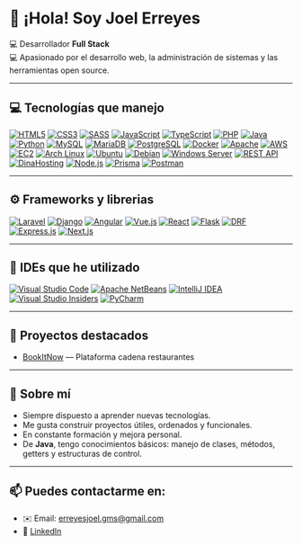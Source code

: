 # 👋 ¡Hola! Soy Joel Erreyes

💻 Desarrollador **Full Stack**  
💻 Apasionado por el desarrollo web, la administración de sistemas y las herramientas open source.

---

## 💻 Tecnologías que manejo

[![HTML5](https://img.shields.io/badge/HTML5-E34F26?style=flat&logo=html5&logoColor=white)](https://developer.mozilla.org/es/docs/Web/HTML)
[![CSS3](https://img.shields.io/badge/CSS3-1572B6?style=flat&logo=css3&logoColor=white)](https://developer.mozilla.org/es/docs/Web/CSS)
[![SASS](https://img.shields.io/badge/SASS-CC6699?style=flat&logo=sass&logoColor=white)](https://sass-lang.com/)
[![JavaScript](https://img.shields.io/badge/JavaScript-F7DF1E?style=flat&logo=javascript&logoColor=black)](https://developer.mozilla.org/es/docs/Web/JavaScript)
[![TypeScript](https://img.shields.io/badge/TypeScript-3178C6?style=flat&logo=typescript&logoColor=white)](https://www.typescriptlang.org/)
[![PHP](https://img.shields.io/badge/PHP-777BB4?style=flat&logo=php&logoColor=white)](https://www.php.net/)
[![Java](https://img.shields.io/badge/Java-ED8B00?style=flat&logo=openjdk&logoColor=white)](https://www.oracle.com/java/)
[![Python](https://img.shields.io/badge/Python-3776AB?style=flat&logo=python&logoColor=white)](https://www.python.org/)
[![MySQL](https://img.shields.io/badge/MySQL-4479A1?style=flat&logo=mysql&logoColor=white)](https://www.mysql.com/)
[![MariaDB](https://img.shields.io/badge/MariaDB-003545?style=flat&logo=mariadb&logoColor=white)](https://mariadb.org/)
[![PostgreSQL](https://img.shields.io/badge/PostgreSQL-336791?style=flat&logo=postgresql&logoColor=white)](https://www.postgresql.org/)
[![Docker](https://img.shields.io/badge/Docker-2496ED?style=flat&logo=docker&logoColor=white)](https://www.docker.com/)
[![Apache](https://img.shields.io/badge/Apache-D22128?style=flat&logo=apache&logoColor=white)](https://httpd.apache.org/)
[![AWS](https://img.shields.io/badge/AWS-232F3E?style=flat&logo=amazonaws&logoColor=white)](https://aws.amazon.com/)
[![EC2](https://img.shields.io/badge/Amazon%20EC2-FF9900?style=flat&logo=amazon-ec2&logoColor=white)](https://aws.amazon.com/ec2/)
[![Arch Linux](https://img.shields.io/badge/Arch_Linux-1793D1?style=flat&logo=arch-linux&logoColor=white)](https://archlinux.org/)
[![Ubuntu](https://img.shields.io/badge/Ubuntu-E95420?style=flat&logo=ubuntu&logoColor=white)](https://ubuntu.com/)
[![Debian](https://img.shields.io/badge/Debian-A81D33?style=flat&logo=debian&logoColor=white)](https://www.debian.org/)
[![Windows Server](https://img.shields.io/badge/Windows_Server-0078D6?style=flat&logo=windows&logoColor=white)](https://learn.microsoft.com/es-es/windows-server/)
[![REST API](https://img.shields.io/badge/REST%20API-1E90FF?style=flat&logo=protocolsio&logoColor=white)](https://restfulapi.net/)
[![DinaHosting](https://img.shields.io/badge/DinaHosting-00AEEF?style=flat&logoColor=white)](https://dinahosting.com/)
[![Node.js](https://img.shields.io/badge/Node.js-339933?style=flat&logo=node.js&logoColor=white)](https://nodejs.org/)
[![Prisma](https://img.shields.io/badge/Prisma-2D3748?style=flat&logo=prisma&logoColor=white)](https://www.prisma.io/)
[![Postman](https://img.shields.io/badge/Postman-FF6C37?style=flat&logo=postman&logoColor=white)](https://www.postman.com/)



---

## ⚙️ Frameworks y librerias

[![Laravel](https://img.shields.io/badge/Laravel-FF2D20?style=flat&logo=laravel&logoColor=white)](https://laravel.com/)
[![Django](https://img.shields.io/badge/Django-092E20?style=flat&logo=django&logoColor=white)](https://www.djangoproject.com/)
[![Angular](https://img.shields.io/badge/Angular-DD0031?style=flat&logo=angular&logoColor=white)](https://angular.io/)
[![Vue.js](https://img.shields.io/badge/Vue.js-4FC08D?style=flat&logo=vue.js&logoColor=white)](https://vuejs.org/)
[![React](https://img.shields.io/badge/React-61DAFB?style=flat&logo=react&logoColor=white)](https://reactjs.org/)
[![Flask](https://img.shields.io/badge/Flask-2C3E50?style=flat&logo=flask&logoColor=white)](https://flask.palletsprojects.com/)
[![DRF](https://img.shields.io/badge/Django%20REST%20framework-4B4B4B?style=flat&logo=django&logoColor=white)](https://www.django-rest-framework.org/)
[![Express.js](https://img.shields.io/badge/Express.js-6e37ff?style=flat&logo=express&logoColor=white)](https://expressjs.com/)
[![Next.js](https://img.shields.io/badge/Next.js-000000?style=flat&logo=next.js&logoColor=white)](https://nextjs.org/)


---

## 🧰 IDEs que he utilizado

[![Visual Studio Code](https://img.shields.io/badge/VS_Code-007ACC?style=flat&logo=visual-studio-code&logoColor=white)](https://code.visualstudio.com/)
[![Apache NetBeans](https://img.shields.io/badge/NetBeans-1B6AC6?style=flat&logo=apache-netbeans-ide&logoColor=white)](https://netbeans.apache.org/)
[![IntelliJ IDEA](https://img.shields.io/badge/IntelliJ_IDEA-000000?style=flat&logo=intellij-idea&logoColor=white)](https://www.jetbrains.com/idea/)
[![Visual Studio Insiders](https://img.shields.io/badge/VS_Insiders-5C2D91?style=flat&logo=visual-studio&logoColor=white)](https://code.visualstudio.com/insiders/)
[![PyCharm](https://img.shields.io/badge/PyCharm-21D789?style=flat&logo=pycharm&logoColor=black)](https://www.jetbrains.com/pycharm/)

---

## 📌 Proyectos destacados

- [BookItNow](https://github.com/erreyesjoel/bookItNow) — Plataforma cadena restaurantes

---

## 🚀 Sobre mí

- Siempre dispuesto a aprender nuevas tecnologías.  
- Me gusta construir proyectos útiles, ordenados y funcionales.  
- En constante formación y mejora personal.  
- De **Java**, tengo conocimientos básicos: manejo de clases, métodos, getters y estructuras de control.

---

## 📫 Puedes contactarme en:

- ✉️ Email: erreyesjoel.gms@gmail.com  
- 💼 [LinkedIn](https://www.linkedin.com/in/joel-erreyes-4b1245282/)

